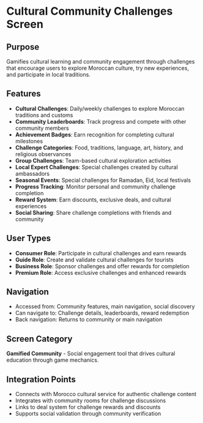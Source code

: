 # Cultural Community Challenges Screen

## Purpose
Gamifies cultural learning and community engagement through challenges that encourage users to explore Moroccan culture, try new experiences, and participate in local traditions.

## Features
- **Cultural Challenges**: Daily/weekly challenges to explore Moroccan traditions and customs
- **Community Leaderboards**: Track progress and compete with other community members
- **Achievement Badges**: Earn recognition for completing cultural milestones
- **Challenge Categories**: Food, traditions, language, art, history, and religious observances
- **Group Challenges**: Team-based cultural exploration activities
- **Local Expert Challenges**: Special challenges created by cultural ambassadors
- **Seasonal Events**: Special challenges for Ramadan, Eid, local festivals
- **Progress Tracking**: Monitor personal and community challenge completion
- **Reward System**: Earn discounts, exclusive deals, and cultural experiences
- **Social Sharing**: Share challenge completions with friends and community

## User Types
- **Consumer Role**: Participate in cultural challenges and earn rewards
- **Guide Role**: Create and validate cultural challenges for tourists
- **Business Role**: Sponsor challenges and offer rewards for completion
- **Premium Role**: Access exclusive challenges and enhanced rewards

## Navigation
- Accessed from: Community features, main navigation, social discovery
- Can navigate to: Challenge details, leaderboards, reward redemption
- Back navigation: Returns to community or main navigation

## Screen Category
**Gamified Community** - Social engagement tool that drives cultural education through game mechanics.

## Integration Points
- Connects with Morocco cultural service for authentic challenge content
- Integrates with community rooms for challenge discussions
- Links to deal system for challenge rewards and discounts
- Supports social validation through community verification